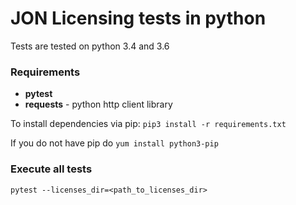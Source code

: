 # JON Licensing tests in python

Tests are tested on python 3.4 and 3.6
### Requirements
* **pytest**
* **requests** - python http client library

To install dependencies via pip: ```pip3 install -r requirements.txt```

If you do not have pip do ```yum install python3-pip```

### Execute all tests
```pytest --licenses_dir=<path_to_licenses_dir>```

